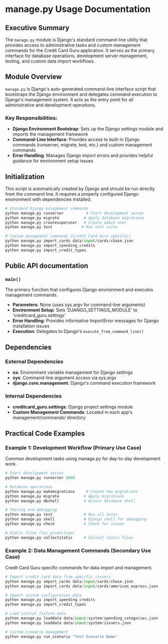 # manage.py Usage Documentation

## Executive Summary
The `manage.py` module is Django's standard command-line utility that provides access to administrative tasks and custom management commands for the Credit Card Guru application. It serves as the primary interface for database operations, development server management, testing, and custom data import workflows.

## Module Overview
`manage.py` is Django's auto-generated command-line interface script that bootstraps the Django environment and delegates command execution to Django's management system. It acts as the entry point for all administrative and development operations.

### Key Responsibilities:
- **Django Environment Bootstrap**: Sets up the Django settings module and imports the management framework
- **Command-Line Interface**: Provides access to built-in Django commands (runserver, migrate, test, etc.) and custom management commands
- **Error Handling**: Manages Django import errors and provides helpful guidance for environment setup issues

## Initialization
This script is automatically created by Django and should be run directly from the command line. It requires a properly configured Django environment with dependencies installed.

```python
# Standard Django management commands
python manage.py runserver          # Start development server
python manage.py migrate           # Apply database migrations
python manage.py createsuperuser   # Create admin user
python manage.py test             # Run test suite

# Custom management commands (Credit Card Guru specific)
python manage.py import_cards data/input/cards/chase.json
python manage.py import_spending_credits
python manage.py import_credit_types
```

## Public API documentation

### `main()`
The primary function that configures Django environment and executes management commands.
- **Parameters**: None (uses sys.argv for command-line arguments)
- **Environment Setup**: Sets 'DJANGO_SETTINGS_MODULE' to 'creditcard_guru.settings'
- **Error Handling**: Provides informative ImportError messages for Django installation issues
- **Execution**: Delegates to Django's `execute_from_command_line()`

## Dependencies

### External Dependencies
- **os**: Environment variable management for Django settings
- **sys**: Command-line argument access via sys.argv
- **django.core.management**: Django's command execution framework

### Internal Dependencies
- **creditcard_guru.settings**: Django project settings module
- **Custom Management Commands**: Located in each app's management/commands/ directory

## Practical Code Examples

### Example 1: Development Workflow (Primary Use Case)
Common development tasks using manage.py for day-to-day development work.

```python
# Start development server
python manage.py runserver 8000

# Database operations
python manage.py makemigrations     # Create new migrations
python manage.py migrate           # Apply migrations
python manage.py dbshell           # Access database shell

# Testing and debugging
python manage.py test              # Run all tests
python manage.py shell             # Django shell for debugging
python manage.py check             # Check for issues

# Static files (for production)
python manage.py collectstatic     # Collect static files
```

### Example 2: Data Management Commands (Secondary Use Case)
Credit Card Guru specific commands for data import and management.

```python
# Import credit card data from specific issuers
python manage.py import_cards data/input/cards/chase.json
python manage.py import_cards data/input/cards/american_express.json

# Import system configuration data
python manage.py import_spending_credits
python manage.py import_credit_types

# Load initial fixture data
python manage.py loaddata data/input/system/spending_categories.json
python manage.py loaddata data/input/system/issuers.json

# Custom scenario management
python manage.py run_scenario "Test Scenario Name"
```

